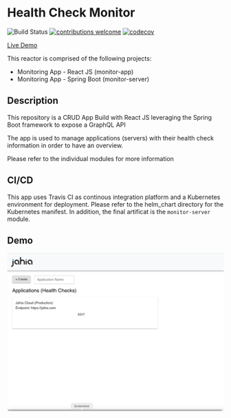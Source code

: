 # Health Check Monitor

![Build Status](https://travis-ci.com/delisarsar/health-check-monitor.svg?branch=main)
[![contributions welcome](https://img.shields.io/badge/contributions-welcome-brightgreen.svg?style=flat)](https://github.com/dwyl/esta/issues)
[![codecov](https://codecov.io/gh/delisarsar/health-check-monitor/branch/main/graph/badge.svg?token=RHL8XYZ8AA)](https://codecov.io/gh/delisarsar/health-check-monitor)

[Live Demo](https://jahia.flexudy.com)

This reactor is comprised of the following projects:

- Monitoring App - React JS (monitor-app)
- Monitoring App - Spring Boot (monitor-server)

## Description

This repository is a CRUD App Build with React JS leveraging the Spring Boot framework to expose a GraphQL API

The app is used to manage applications (servers) with their health check information in order to have an overview.

Please refer to the individual modules for more information

## CI/CD
This app uses Travis CI as continous integration platform and a Kubernetes environment for deployment. Please refer to the helm_chart
directory for the Kubernetes manifest. In addition, the final artificat is the `monitor-server` module.

## Demo
![Alt text](images/overview.png?raw=true "Overview Demo")